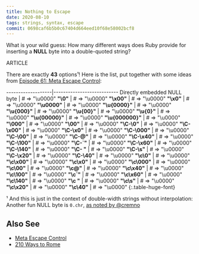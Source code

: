 ```yaml
---
title: Nothing to Escape
date: 2020-08-10
tags: strings, syntax, escape
commit: 0698caf6b5b0c67404d664eed10f68e58002bcf8
---
```


What is your wild guess: How many different ways does Ruby provide for inserting a **NULL** byte into a double-quoted string?

ARTICLE

There are exactly **43** options¹! Here is the list, put together with some ideas from [Episode 61: Meta Escape Control](/61-meta-escape-control.html):

-------------------|---------------------------
 Directly embedded NULL byte |  # => "\u0000"
 **"\0"**          |            # => "\u0000"
 **"\x00"**        |            # => "\u0000"
 **"\x0"**         |            # => "\u0000"
 **"\u0000"**      |            # => "\u0000"
 **"\u{0000}"**    |            # => "\u0000"
 **"\u{000}"**     |            # => "\u0000"
 **"\u{00}"**      |            # => "\u0000"
 **"\u{0}"**       |            # => "\u0000"
 **"\u{00000}"**   |            # => "\u0000"
 **"\u{000000}"**  |            # => "\u0000"
 **"\000"**        |            # => "\u0000"
 **"\00"**         |            # => "\u0000"
 **"\C-\0"**       |            # => "\u0000"
 **"\C-\x00"**     |            # => "\u0000"
 **"\C-\x0"**      |            # => "\u0000"
 **"\C-\000"**     |            # => "\u0000"
 **"\C-\00"**      |            # => "\u0000"
 **"\C-@"**        |            # => "\u0000"
 **"\C-\x40"**     |            # => "\u0000"
 **"\C-\100"**     |            # => "\u0000"
 **"\C-&#96;"**       |            # => "\u0000"
 **"\C-\x60"**     |            # => "\u0000"
 **"\C-\140"**     |            # => "\u0000"
 **"\C- "**        |            # => "\u0000"
 **"\C-\s"**       |            # => "\u0000"
 **"\C-\x20"**     |            # => "\u0000"
 **"\C-\40"**      |            # => "\u0000"
 **"\c\0"**        |            # => "\u0000"
 **"\c\x00"**      |            # => "\u0000"
 **"\c\x0"**       |            # => "\u0000"
 **"\c\000"**      |            # => "\u0000"
 **"\c\00"**       |            # => "\u0000"
 **"\c@"**         |            # => "\u0000"
 **"\c\x40"**      |            # => "\u0000"
 **"\c\100"**      |            # => "\u0000"
 **"\c&#96;"**        |            # => "\u0000"
 **"\c\x60"**      |            # => "\u0000"
 **"\c\140"**      |            # => "\u0000"
 **"\c "**         |            # => "\u0000"
 **"\c\s"**        |            # => "\u0000"
 **"\c\x20"**      |            # => "\u0000"
 **"\c\40"**       |            # => "\u0000"
{:.table-huge-font}

¹ And this is just in the context of double-width strings without interpolation: Another fun NULL byte is `0.chr`, [as noted by @cremno](https://github.com/janlelis/idiosyncratic-ruby.com/commit/0698caf6b5b0c67404d664eed10f68e58002bcf8#commitcomment-41344279)

## Also See

- [Meta Escape Control](/61-meta-escape-control.html)
- [210 Ways to Rome](/15-207-ways-to-rome.html)